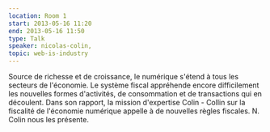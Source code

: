 ```yaml
---
location: Room 1
start: 2013-05-16 11:20
end: 2013-05-16 11:50
type: Talk
speaker: nicolas-colin,
topic: web-is-industry
---
```


Source de richesse et de croissance, le numérique s'étend à tous les secteurs de l'économie. Le système fiscal appréhende encore difficilement les nouvelles formes d'activités, de consommation et de transactions qui en découlent. Dans son rapport, la mission d'expertise Colin - Collin sur la fiscalité de l'économie numérique appelle à de nouvelles règles fiscales. N. Colin nous les présente.